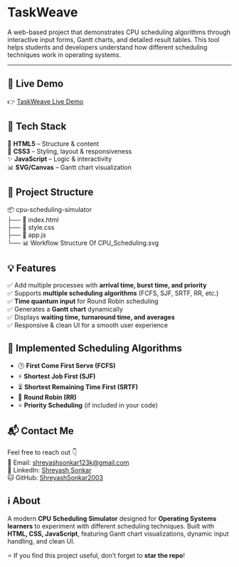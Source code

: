 # TaskWeave
A web-based project that demonstrates CPU scheduling algorithms through interactive input forms, Gantt charts, and detailed result tables. This tool helps students and developers understand how different scheduling techniques work in operating systems.

---

## 🔗 Live Demo  
👉 [TaskWeave Live Demo](https://taskweave-cpu-algo-simulator.netlify.app)


## 🧰 Tech Stack  
🧱 **HTML5** – Structure & content  
🎨 **CSS3** – Styling, layout & responsiveness  
✨ **JavaScript** – Logic & interactivity  
📊 **SVG/Canvas** – Gantt chart visualization  

## 📁 Project Structure  
📦 cpu-scheduling-simulator  
├── 📄 index.html  
├── 🎨 style.css  
├── 📜 app.js  
└── 📊 Workflow Structure Of CPU_Scheduling.svg  

## 💡 Features  
✅ Add multiple processes with **arrival time, burst time, and priority**  
✅ Supports **multiple scheduling algorithms** (FCFS, SJF, SRTF, RR, etc.)  
✅ **Time quantum input** for Round Robin scheduling  
✅ Generates a **Gantt chart** dynamically  
✅ Displays **waiting time, turnaround time, and averages**  
✅ Responsive & clean UI for a smooth user experience  

## 📖 Implemented Scheduling Algorithms  
- 🕒 **First Come First Serve (FCFS)**  
- ⚡ **Shortest Job First (SJF)**  
- ⏳ **Shortest Remaining Time First (SRTF)**  
- 🔁 **Round Robin (RR)**  
- ⭐ **Priority Scheduling** (if included in your code)  

## 📬 Contact Me  
Feel free to reach out 👇  
📧 Email: shreyashsonkar123k@gmail.com  
💼 LinkedIn: [Shreyash Sonkar](https://www.linkedin.com/in/shreyash-sonkar19/)  
🐱 GitHub: [ShreyashSonkar2003](https://github.com/ShreyashSonkar2003)  

## ℹ️ About  
A modern **CPU Scheduling Simulator** designed for **Operating Systems learners** to experiment with different scheduling techniques. Built with **HTML, CSS, JavaScript**, featuring Gantt chart visualizations, dynamic input handling, and clean UI.  

⭐ If you find this project useful, don’t forget to **star the repo**!  
